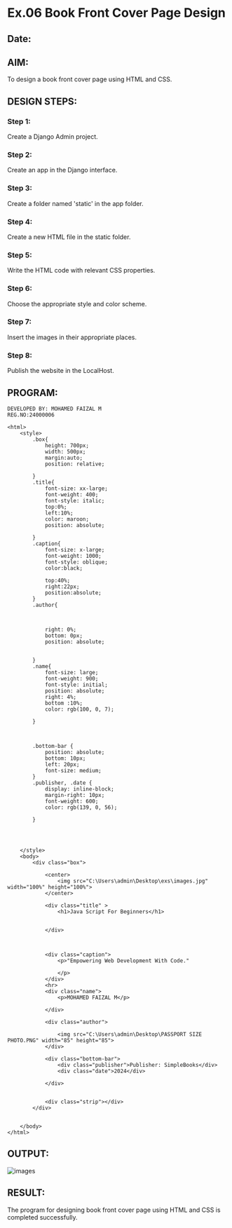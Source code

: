 # Ex.06 Book Front Cover Page Design
## Date:

## AIM:
To design a book front cover page using HTML and CSS.

## DESIGN STEPS:

### Step 1:
Create a Django Admin project.

### Step 2:
Create an app in the Django interface.

### Step 3:
Create a folder named 'static' in the app folder.

### Step 4:
Create a new HTML file in the static folder.

### Step 5:
Write the HTML code with relevant CSS properties.

### Step 6:
Choose the appropriate style and color scheme.

### Step 7:
Insert the images in their appropriate places.

### Step 8:
Publish the website in the LocalHost.

## PROGRAM:
```
DEVELOPED BY: MOHAMED FAIZAL M
REG.NO:24000006
```
```
<html>
    <style>
        .box{
            height: 700px;
            width: 500px;
            margin:auto;
            position: relative;
            
        }
        .title{
            font-size: xx-large;
            font-weight: 400;
            font-style: italic;
            top:0%;
            left:10%;
            color: maroon;
            position: absolute;
            
        }
        .caption{
            font-size: x-large;
            font-weight: 1000;
            font-style: oblique;
            color:black;

            top:40%;
            right:22px;
            position:absolute;
        }
        .author{
            
            
           
            right: 0%;
            bottom: 0px;
            position: absolute;
            
           
        }
        .name{
            font-size: large;
            font-weight: 900;
            font-style: initial;
            position: absolute;
            right: 4%;
            bottom :10%;
            color: rgb(100, 0, 7);

        }

        
   
        .bottom-bar {
            position: absolute;
            bottom: 10px;
            left: 20px;
            font-size: medium;
        }
        .publisher, .date {
            display: inline-block;
            margin-right: 10px;
            font-weight: 600;
            color: rgb(139, 0, 56);

        }
       



    </style>
    <body>
        <div class="box">
            
            <center>
                <img src="C:\Users\admin\Desktop\exs\images.jpg" width="100%" height="100%">
            </center>
           
            <div class="title" >
                <h1>Java Script For Beginners</h1>
                

            </div>
            

            
            <div class="caption">
                <p>"Empowering Web Development With Code." 

                </p>
            </div>
            <hr>
            <div class="name">
                <p>MOHAMED FAIZAL M</p>
            
            </div>
            
            <div class="author">
                
                <img src="C:\Users\admin\Desktop\PASSPORT SIZE PHOTO.PNG" width="85" height="85">
            </div>
    
            <div class="bottom-bar">
                <div class="publisher">Publisher: SimpleBooks</div>
                <div class="date">2024</div>
              
            </div>
            
            
            <div class="strip"></div>
        </div>
    
    
    </body>
</html>
```

## OUTPUT:
![images](https://github.com/user-attachments/assets/516d9ece-27dd-4c79-ae9e-0abd9772fb1f)




## RESULT:
The program for designing book front cover page using HTML and CSS is completed successfully.
